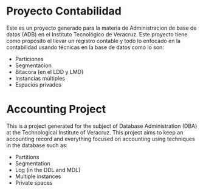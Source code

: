 
# Proyecto Contabilidad

Este es un proyecto generado para la materia de Administracion de base de datos (ADB) en el Instituto Tecnológico de Veracruz.
Este proyecto tiene como propósito el llevar un registro contable y todo lo enfocado en la contabilidad usando técnicas en la base de datos como lo son:
* Particiones
* Segmentacion
* Bitacora (en el LDD y LMD)
* Instancias múltiples
* Espacios privados

# Accounting Project
This is a project generated for the subject of Database Administration (DBA) at the Technological Institute of Veracruz.
This project aims to keep an accounting record and everything focused on accounting using techniques in the database such as:
* Partitions
* Segmentation
* Log (in the DDL and MDL)
* Multiple instances
* Private spaces
